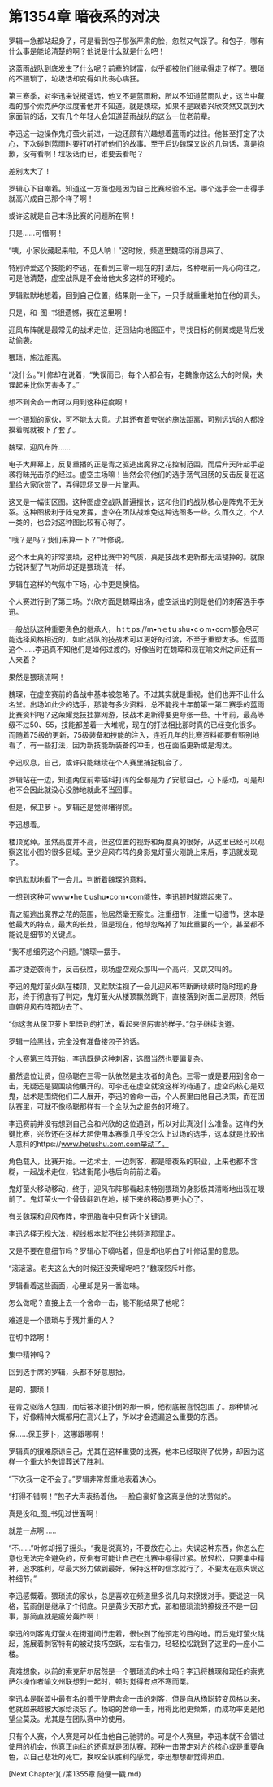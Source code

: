 # 第1354章 暗夜系的对决

罗辑一急都站起身了，可是看到包子那张严肃的脸，忽然又气馁了。和包子，哪有什么事是能论清楚的啊？他说是什么就是什么吧！

这蓝雨战队到底发生了什么呢？前辈的财富，似乎都被他们继承得走了样了。猥琐的不猥琐了，垃圾话却变得如此丧心病狂。

第三赛季，对李迅来说挺遥远，他又不是蓝雨粉，所以不知道蓝雨队史，这当中藏着的那个索克萨尔过度者他并不知道。就是魏琛，如果不是跟着兴欣突然又跳到大家面前的话，又有几个年轻人会知道蓝雨战队的这么一位老前辈。

李迅这一边操作鬼灯萤火前进，一边还颇有兴趣想着蓝雨的过往。他甚至打定了决心，下次碰到蓝雨时要打听打听他们的故事。至于后边魏琛又说的几句话，真是抱歉，没有看啊！垃圾话而已，谁要去看呢？

差别太大了！

罗辑心下自嘲着。知道这一方面也是因为自己比赛经验不足。哪个选手会一击得手就高兴成自己那个样子啊！

或许这就是自己本场比赛的问题所在啊！

只是……可惜啊！

“咦，小家伙藏起来啦，不见人呐！”这时候，频道里魏琛的消息来了。

特别钟爱这个技能的李迅，在看到三零一现在的打法后，各种眼前一亮心向往之。可是他清楚，虚空战队是不会给他太多这样的环境的。

罗辑默默地想着，回到自己位置，结果刚一坐下，一只手就重重地拍在他的肩头。

只是，和-图-书很遗憾，我在这里啊！

迎风布阵就是最常见的战术走位，迂回贴向地图正中，寻找目标的侧翼或是背后发动偷袭。

猥琐，施法距离。

“没什么。”叶修却在说着，“失误而已，每个人都会有，老魏像你这么大的时候，失误起来比你厉害多了。”

想不到舍命一击可以用到这种程度啊！

一个猥琐的家伙，可不能太大意。尤其还有着夸张的施法距离，可别远远的人都没摸着呢就被下了套了。

魏琛，迎风布阵……

电子大屏幕上，反复重播的正是青之驱逃出魔界之花控制范围，而后升天阵起手逆袭将昧光击杀的经过。虚空主场嘛！当然会将他们的选手荡气回肠的反击反复在这里给大家欣赏了，弄得现场又是一片掌声。

这又是一幅街区图。这种图虚空战队普遍擅长，这和他们的战队核心是阵鬼不无关系。这种图极利于阵鬼发挥，虚空在团队战难免这种选图多一些。久而久之，个人一类的，也会对这种图比较有心得了。

“哦？是吗？我们来算一下？”叶修说。

这个术士真的非常猥琐，这种比赛中的气质，真是技战术更新都无法褪掉的。就像方锐转型了气功师却还是猥琐流一样。

罗辑在这样的气氛中下场，心中更是懊恼。

个人赛进行到了第三场。兴欣方面是魏琛出场，虚空派出的则是他们的刺客选手李迅。

一般战队这种重要角色的继承人，ｈtｔps://m•hｅtｕshu•cｏm•coｍ都会尽可能选择风格相近的，如此战队的技战术可以更好的过渡，不至于重塑太多。但蓝雨这个……李迅真不知他们是如何过渡的。好像当时在魏琛和现在喻文州之间还有一人来着？

果然是猥琐流啊！

魏琛，在虚空赛前的备战中基本被忽略了。不过其实就是重视，他们也弄不出什么名堂。出场如此少的选手，那能有多少资料，总不能找十年前第一第二赛季的蓝雨比赛资料吧？这荣耀竞技挂靠网游，技战术更新得要更夸张一些。十年前，最高等级不过50、55，技能都差着一大堆呢，现在的打法相比那时真的已经变化很多。而随着75级的更新，75级装备和技能的注入，连近几年的比赛资料都要有甄别地看了，有一些打法，因为新技能新装备的冲击，也在面临更新或是淘汰。

李迅叹息，自己，或许只能继续在个人赛里捕捉机会了。

罗辑站在一边，知道两位前辈插科打诨的全都是为了安慰自己，心下感动，可是却也不会因此就没心没肺地就此不当回事。

但是，保卫萝卜。罗辑还是觉得堵得慌。

李迅想着。

楼顶宽绰。虽然高度并不高，但这位置的视野和角度真的很好，从这里已经可以观察这张小图的很多区域。至少迎风布阵的身影鬼灯萤火刚跳上来后，李迅就发现了。

李迅默默地看了一会儿，判断着魏琛的意料。

一想到这种可ｗww•heｔushu•coｍ•com能性，李迅顿时就燃起来了。

青之驱逃出魔界之花的范围，他居然毫无察觉。注重细节，注重一切细节，这本是他最大的特点，最大的长处，但是现在，他却忽略掉了如此重要的一个，甚至都不能说是细节的关键点。

“我不想细究这个问题。”魏琛一摆手。

盖才捷逆袭得手，反击获胜，现场虚空观众那叫一个高兴，又跳又叫的。

李迅的鬼灯萤火趴在楼顶，又默默注视了一会儿迎风布阵断断续续时隐时现的身形，终于彻底有了判定，鬼灯萤火从楼顶飘然跳下，直接落到对面二层房顶，然后直朝迎风布阵那边去了。

“你这套从保卫萝卜里悟到的打法，看起来很厉害的样子。”包子继续说道。

罗辑一脸黑线，完全没有准备接包子的话。

个人赛第三阵开始，李迅既是这种刺客，选图当然也要偏复杂。

虽然退位让贤，但杨聪在三零一队依然是主攻者的角色。三零一或是要用到舍命一击，无疑还是要围绕他展开的。可李迅在虚空就没这样的待遇了。虚空的核心是双鬼，战术是围绕他们二人展开，李迅的舍命一击，个人赛里由他自己决策，而在团队赛里，可就不像杨聪那样有一个全队为之服务的环境了。

李迅赛前并没有想到自己会和兴欣的这位遇到，所以对此真没什么准备。这样的关键比赛，兴欣还在这样大胆使用本赛季几乎没怎么上过场的选手，这本就是比较出人意料的https://www.hetushu.com.com举动了。

角色载入，比赛开始。一边术士，一边刺客，都是暗夜系的职业，上来也都不含糊，一起战术走位，钻进街尾小巷后向前前进着。

鬼灯萤火移动移动，终于，迎风布阵那看起来特别猥琐的身影极其清晰地出现在眼前了。鬼灯萤火一个骨碌翻趴在地，接下来的移动要更小心了。

有关魏琛和迎风布阵，李迅脑海中只有两个关键词。

李迅选择无视大法，视线根本就不往公共频道那里走。

又是不要在意细节吗？罗辑心下嘀咕着，但是却也明白了叶修话里的意思。

“滚滚滚。老夫这么大的时候还没荣耀呢吧？”魏琛怒斥叶修。

罗辑看着这些画面，心里却是另一番滋味。

怎么做呢？直接上去一个舍命一击，能不能结果了他呢？

难道是一个猥琐与手残并重的人？

在切中路啊！

集中精神吗？

回到选手席的罗辑，头都不好意思抬。

是的，猥琐！

在青之驱落入包围，而后被冰狼扑倒的那一瞬，他彻底被喜悦包围了。那种情况下，好像精神大概都用在高兴上了，所以才会遗漏这么重要的东西。

保……保卫萝卜，这哪跟哪啊！

罗辑真的很难原谅自己，尤其在这样重要的比赛，他本已经取得了优势，却因为这样一个重大的失误葬送了胜利。

“下次我一定不会了。”罗辑非常郑重地表着决心。

“打得不错啊！”包子大声表扬着他，一脸自豪好像这真是他的功劳似的。

真是没和_图_书见过世面啊！

就差一点啊……

“不……”叶修却摇了摇头，“我是说真的，不要放在心上。失误这种东西，你怎么在意也无法完全避免的，反倒有可能让自己在比赛中绷得过紧。放轻松，只要集中精神，追求胜利，尽最大努力做到最好，保持这样的信念就行了。不要太在意失误这种细节。”

李迅感慨着。猥琐流的家伙，总是喜欢在频道里多说几句来撩拨对手。要说这一风格，蓝雨倒是继承了个彻底。只是黄少天那方式，那和猥琐流的撩拨还不是一回事，那简直就是疲劳轰炸啊！

李迅的刺客鬼灯萤火在街道间行走着，很快到了他预定的目的地。而后鬼灯萤火跳起，施展着刺客特有的被动技巧空跃，左右借力，轻轻松松跳到了这里的一座小二楼。

真难想象，以前的索克萨尔居然是一个猥琐流的术士吗？李迅将魏琛和现任的索克萨尔操作者喻文州联想到一起时，顿时觉得有点不寒而栗。

李迅本是联盟中最有名的善于使用舍命一击的刺客，但是自从杨聪转变风格以来，他就越来越被大家给淡忘了。杨聪的舍命一击，用得比他更频繁，而成功率更是他望尘莫及。尤其是在团队赛中的使用。

只有个人赛，个人赛是可以任由他自己驰骋的。可是个人赛里，李迅本就不会错过使用的机会，他真正向往的还真就是团队赛。那种一击带走对方的核心或是重要角色，以自己悲壮的死亡，换取全队胜利的感觉，李迅想想都觉得热血。



[Next Chapter](./第1355章 随便一戳.md)